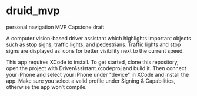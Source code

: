 # druid_mvp
personal navigation MVP Capstone draft


A computer vision-based driver assistant which highlights important objects such as stop signs, traffic lights, and pedestrians. Traffic lights and stop signs are displayed as icons for better visibility next to the current speed.

This app requires XCode to install. To get started, clone this repository, open the project with DriverAssistant.xcodeproj and build it. Then connect your iPhone and select your iPhone under "device" in XCode and install the app. Make sure you select a valid profile under Signing & Capabilities, otherwise the app won’t compile.

